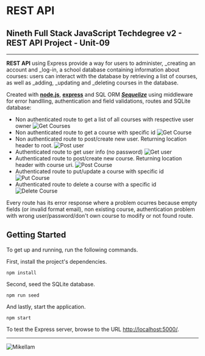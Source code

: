 # REST API

## Nineth Full Stack JavaScript Techdegree v2 - REST API Project - Unit-09

---
**REST API** using Express provide a way for users to administer, _creating an account and _log-in, a school database containing information about courses: users can interact with the database by retrieving a list of courses, as well as _adding, _updating and _deleting courses in the database.

Created with [**node.js**](https://github.com/nodejs), [**express**](https://github.com/expressjs) and SQL ORM [***Sequelize***](https://github.com/sequelize/sequelize) using middleware for error handlling, authentication and field validations, routes and SQLite database:

- Non authenticated route to get a list of all courses with respective user owner
![Get Courses](https://res.cloudinary.com/da3z5stec/image/upload/v1600205418/REST%20API/Get_courses_nddm6z.png)
- Non authenticated route to get a course with specific id
![Get Course](https://res.cloudinary.com/da3z5stec/image/upload/v1600205418/REST%20API/Get_course_1_hsrtmi.png)
- Non authenticated route to post/create new user. Returning location header to root.
![Post user](https://res.cloudinary.com/da3z5stec/image/upload/v1600205418/REST%20API/Post_user_e9vigp.png)
- Authenticated route to get user info (no password)
![Get user](https://res.cloudinary.com/da3z5stec/image/upload/v1600243800/REST%20API/Get_user_ytn8i5.png)
- Authenticated route to post/create new course. Returning location header with course uri.
![Post Course](https://res.cloudinary.com/da3z5stec/image/upload/v1600205418/REST%20API/Post_course_utczrt.png)
- Authenticated route to put/update a course with specific id
![Put Course](https://res.cloudinary.com/da3z5stec/image/upload/v1600205418/REST%20API/Put_course_sehmi4.png)
- Authenticated route to delete a course with a specific id
![Delete Course](https://res.cloudinary.com/da3z5stec/image/upload/v1600205417/REST%20API/Delete_course_ialosx.png)

Every route has its error response where a problem ocurres because empty fields (or invalid format email), non existing course, authentication problem with wrong user/password/don't own course to modify or not found route.

## Getting Started

To get up and running, run the following commands.

First, install the project's dependencies.

```
npm install

```

Second, seed the SQLite database.

```
npm run seed
```

And lastly, start the application.

```
npm start
```

To test the Express server, browse to the URL [http://localhost:5000/](http://localhost:5000/).

---

![MikelIam](https://res.cloudinary.com/da3z5stec/image/upload/v1597004412/Portfolio/logo_about_pemkn6.jpg)